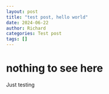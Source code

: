 ```yaml
---
layout: post
title: "test post, hello world"
date: 2024-06-22
author: Richard
categories: Test post
tags: []
---
```


# nothing to see here
Just testing
